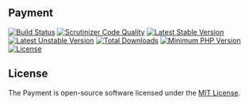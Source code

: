 ## Payment

[![Build Status](https://travis-ci.org/oppay/payment.svg)](https://travis-ci.org/oppay/payment)
[![Scrutinizer Code Quality](https://scrutinizer-ci.com/g/oppay/payment/badges/quality-score.png?b=master)](https://scrutinizer-ci.com/g/oppay/payment/?branch=master)
[![Latest Stable Version](https://poser.pugx.org/oppay/payment/v/stable.svg)](https://packagist.org/packages/oppay/payment)
[![Latest Unstable Version](https://poser.pugx.org/oppay/payment/v/unstable.svg)](https://packagist.org/packages/oppay/payment)
[![Total Downloads](https://img.shields.io/packagist/dt/oppay/payment.svg)](https://packagist.org/packages/oppay/payment)
[![Minimum PHP Version](http://img.shields.io/badge/php-%3E%3D%205.4-8892BF.svg)](https://php.net/)
[![License](https://img.shields.io/packagist/l/oppay/payment.svg)](https://packagist.org/packages/oppay/payment)

## License

The Payment is open-source software licensed under the [MIT License](http://opensource.org/licenses/MIT).
